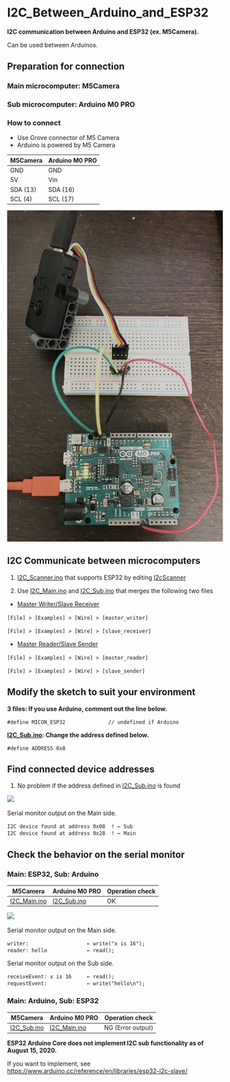 # I2C_Between_Arduino_and_ESP32
**I2C communication between Arduino and ESP32 (ex. M5Camera).**

Can be used between Arduinos.

## Preparation for connection
### Main microcomputer: M5Camera
### Sub microcomputer: Arduino M0 PRO
### How to connect

- Use Grove connector of M5 Camera
- Arduino is powered by M5 Camera

| M5Camera | Arduino M0 PRO |
| --- | --- |
| GND | GND |
| 5V | Vin |
| SDA (13) | SDA (16) |
| SCL (4) | SCL (17) |

<img src="README/circuit_diagram.jpg" width="600">

## I2C Communicate between microcomputers
1. [I2C_Scanner.ino](I2C_Scanner/I2C_Scanner.ino) that supports ESP32 by editing [I2cScanner](https://playground.arduino.cc/Main/I2cScanner/)

2. Use [I2C_Main.ino](I2C_Main/I2C_Main.ino) and [I2C_Sub.ino](I2C_Sub/I2C_Sub.ino) that merges the following two files
- [Master Writer/Slave Receiver](https://www.arduino.cc/en/Tutorial/MasterWriter)

```[File] > [Examples] > [Wire] > [master_writer]```

```[File] > [Examples] > [Wire] > [slave_receiver]```

- [Master Reader/Slave Sender](https://www.arduino.cc/en/Tutorial/MasterReader)

```[File] > [Examples] > [Wire] > [master_reader]```

```[File] > [Examples] > [Wire] > [slave_sender]```

## Modify the sketch to suit your environment

**3 files: If you use Arduino, comment out the line below.**

```
#define MICON_ESP32              // undefined if Arduino
```

**[I2C_Sub.ino](I2C_Sub/I2C_Sub.ino): Change the address defined below.**

```
#define ADDRESS 0x8
```

## Find connected device addresses
1. No problem if the address defined in [I2C_Sub.ino](I2C_Sub/I2C_Sub.ino) is found

<img src="README/I2C_Scanner.png" width="600">

Serial monitor output on the Main side.

```
I2C device found at address 0x08  ! ← Sub
I2C device found at address 0x28  ! ← Main
```

## Check the behavior on the serial monitor

### Main: ESP32, Sub: Arduino
| M5Camera | Arduino M0 PRO | Operation check |
| --- | --- | --- |
| [I2C_Main.ino](I2C_Main/I2C_Main.ino) | [I2C_Sub.ino](I2C_Sub/I2C_Sub.ino) | OK |

<img src="README/I2C_Code.png" width="600">

Serial monitor output on the Main side.

```
writer:                   ← write("x is 16");
reader: hello             ← read();
```

Serial monitor output on the Sub side.

```
receiveEvent: x is 16     ← read();
requestEvent:             ← write("hello\n");
```

### Main: Arduino, Sub: ESP32
| M5Camera | Arduino M0 PRO | Operation check |
| --- | --- | --- |
| [I2C_Sub.ino](I2C_Sub/I2C_Sub.ino) | [I2C_Main.ino](I2C_Main/I2C_Main.ino) | NG (Error output) |

**ESP32 Arduino Core does not implement I2C sub functionality as of August 15, 2020.**

If you want to implement, see https://www.arduino.cc/reference/en/libraries/esp32-i2c-slave/

